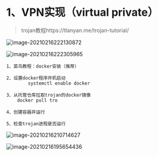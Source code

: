 # 1、VPN实现（virtual private）

> trojan教程https://tlanyan.me/trojan-tutorial/



![image-20210216222130872](https://gitee.com/sheep-are-flying-in-the-sky/my-picture/raw/master/picture7/image-20210216222130872.png)

![image-20210216222305965](https://gitee.com/sheep-are-flying-in-the-sky/my-picture/raw/master/picture7/image-20210216222305965.png)

~~~
1、菜鸟教程：docker安装（推荐）

2、设置docker程序开机启动
		systemctl enable docker

3、从托管仓库拉取trojan的docker镜像
	docker pull tro

4、创建容器并运行

5、检查trojan进程是否运行
~~~





![image-20210216210714627](https://gitee.com/sheep-are-flying-in-the-sky/my-picture/raw/master/picture7/image-20210216210714627.png)



![image-20210216195654436](https://gitee.com/sheep-are-flying-in-the-sky/my-picture/raw/master/picture7/image-20210216195654436.png)